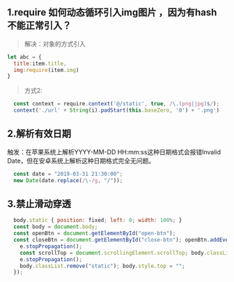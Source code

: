 <!--
 * @Author: your name
 * @Date: 2021-10-09 09:47:16
 * @LastEditTime: 2021-10-27 16:42:43
 * @LastEditors: Please set LastEditors
 * @Description: In User Settings Edit
 * @FilePath: \lcz_document\docs\js\accumulation.md
-->
## 1.require 如何动态循环引入img图片 ，因为有hash 不能正常引入？
>解决：对象的方式引入
```js
let abc = {
  title:item.title,
  img:require(item.img)
}
```
> 方式2:
```js
  const context = require.context('@/static', true, /\.(png|jpg)$/);
  context('./url' + String(i).padStart(this.baseZero, '0') + '.png')
```
## 2.解析有效日期
触发：在苹果系统上解析YYYY-MM-DD HH:mm:ss这种日期格式会报错Invalid Date，但在安卓系统上解析这种日期格式完全无问题。
```js
  const date = "2019-03-31 21:30:00"; 
  new Date(date.replace(/\-/g, "/"));

```
## 3.禁止滑动穿透
```js
  body.static { position: fixed; left: 0; width: 100%; }
  const body = document.body;
  const openBtn = document.getElementById("open-btn"); 
  const closeBtn = document.getElementById("close-btn"); openBtn.addEventListener("click", e => { 
    e.stopPropagation(); 
    const scrollTop = document.scrollingElement.scrollTop; body.classList.add("static"); body.style.top = `-${scrollTop}px`; }); closeBtn.addEventListener("click", e => { 
    e.stopPropagation();
    body.classList.remove("static"); body.style.top = ""; 
  });


```